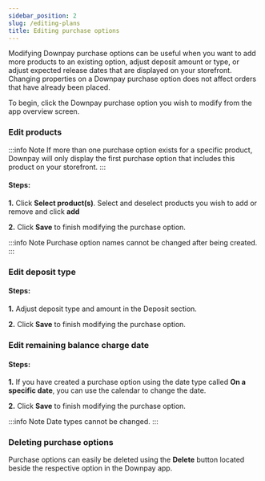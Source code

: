 ```yaml
---
sidebar_position: 2
slug: /editing-plans
title: Editing purchase options
---
```


Modifying Downpay purchase options can be useful when you want to add more products to an existing option, adjust deposit amount or type, or adjust expected release dates that are displayed on your storefront. Changing properties on a Downpay purchase option does not affect orders that have already been placed.

To begin, click the Downpay purchase option you wish to modify from the app overview screen.

### Edit products

:::info Note
If more than one purchase option exists for a specific product, Downpay will only display the first purchase option that includes this product on your storefront. 
:::

#### Steps: 

**1.** Click **Select product(s)**. Select and deselect products you wish to add or remove and click **add**

**2.** Click **Save** to finish modifying the purchase option.

:::info Note
Purchase option names cannot be changed after being created.
:::

### Edit deposit type

#### Steps: 

**1.** Adjust deposit type and amount in the Deposit section.

**2.** Click **Save** to finish modifying the purchase option.

### Edit remaining balance charge date

#### Steps: 

**1.** If you have created a purchase option using the date type called **On a specific date**, you can use the calendar to change the date.

**2.** Click **Save** to finish modifying the purchase option.

:::info Note
Date types cannot be changed.
:::

### Deleting purchase options

Purchase options can easily be deleted using the **Delete** button located beside the respective option in the Downpay app. 